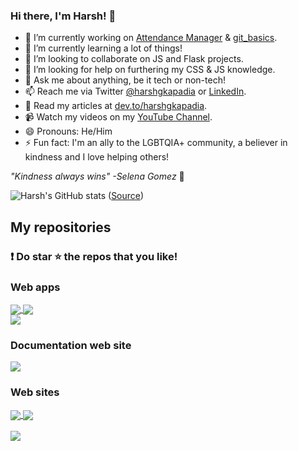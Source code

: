 ### Hi there, I'm Harsh! 👋

- 🔭 I’m currently working on [Attendance Manager](https://github.com/HarshKapadia2/attendance_management) & [git_basics](https://github.com/HarshKapadia2/git_basics).
- 🌱 I’m currently learning a lot of things!
- 👯 I’m looking to collaborate on JS and Flask projects.
- 🤔 I’m looking for help on furthering my CSS & JS knowledge.
- 💬 Ask me about anything, be it tech or non-tech!
- 📫 Reach me via Twitter [@harshgkapadia](https://twitter.com/harshgkapadia) or [LinkedIn](https://www.linkedin.com/in/harsh-kapadia-426999175/).
- 📃 Read my articles at [dev.to/harshgkapadia](https://dev.to/harshgkapadia).
- 📹 Watch my videos on my [YouTube Channel](https://www.youtube.com/channel/UCgeTPlxztudRi7yav9HNa9Q?view_as=subscriber).
- 😄 Pronouns: He/Him
- ⚡ Fun fact: I'm an ally to the LGBTQIA+ community, a believer in kindness and I love helping others!

*"Kindness always wins" -Selena Gomez* 💛

![Harsh's GitHub stats](https://github-readme-stats.vercel.app/api?username=HarshKapadia2&show_icons=true&include_all_commits=true)
([Source](https://github.com/anuraghazra/github-readme-stats))

## My repositories

### ❗ Do star ⭐ the repos that you like!

### Web apps

<a href="https://github.com/HarshKapadia2/attendance_management">
  <img align="center" src="https://github-readme-stats.vercel.app/api/pin/?username=HarshKapadia2&repo=attendance_management" />
</a>
<a href="https://github.com/HarshKapadia2/court_case_management_web_app">
  <img align="center" src="https://github-readme-stats.vercel.app/api/pin/?username=HarshKapadia2&repo=court_case_management_web_app" />
</a>
<br />
<a href="https://github.com/HarshKapadia2/one-or-two">
  <img align="center" src="https://github-readme-stats.vercel.app/api/pin/?username=HarshKapadia2&repo=one-or-two" />
</a>

### Documentation web site

<a href="https://github.com/HarshKapadia2/git_basics">
  <img align="center" src="https://github-readme-stats.vercel.app/api/pin/?username=HarshKapadia2&repo=git_basics" />
</a>

### Web sites

<a href="https://github.com/HarshKapadia2/lbl-tribute-page">
  <img align="center" src="https://github-readme-stats.vercel.app/api/pin/?username=HarshKapadia2&repo=lbl-tribute-page" />
</a>
<a href="https://github.com/HarshKapadia2/sample-challenges-page">
  <img align="center" src="https://github-readme-stats.vercel.app/api/pin/?username=HarshKapadia2&repo=sample-challenges-page" />
</a>
<br />
<br />
<a href="https://github.com/HarshKapadia2/sample-contact-us-page">
  <img align="center" src="https://github-readme-stats.vercel.app/api/pin/?username=HarshKapadia2&repo=sample-contact-us-page" />
</a>
